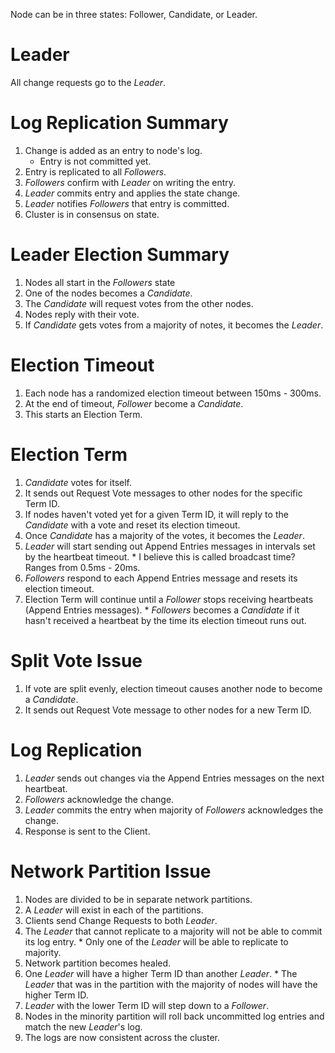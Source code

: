 Node can be in three states: Follower, Candidate, or Leader.
# Leader
All change requests go to the *Leader*.
# Log Replication Summary
  1. Change is added as an entry to node's log.
		* Entry is not committed yet.
  1. Entry is replicated to all *Followers*.
  1. *Followers* confirm with *Leader* on writing the entry.
  1. *Leader* commits entry and applies the state change.
  1. *Leader* notifies *Followers* that entry is committed.
  1. Cluster is in consensus on state.
# Leader Election Summary
  1. Nodes all start in the *Followers* state
  1. One of the nodes becomes a *Candidate*. 
  1. The *Candidate* will request votes from the other nodes.
  1. Nodes reply with their vote.
  1. If *Candidate* gets votes from a majority of notes, it becomes the *Leader*.
# Election Timeout
  1. Each node has a randomized election timeout between 150ms - 300ms.
  1. At the end of timeout, *Follower* become a *Candidate*.
  1. This starts an Election Term.
# Election Term
  1. *Candidate* votes for itself.
  1. It sends out Request Vote messages to other nodes for the specific Term ID.
  1. If nodes haven't voted yet for a given Term ID, it will reply to the *Candidate* with a vote and reset its election timeout.
  1. Once *Candidate* has a majority of the votes, it becomes the *Leader*.
  1. *Leader* will start sending out Append Entries messages in intervals set by the heartbeat timeout.
    * I believe this is called broadcast time? Ranges from 0.5ms - 20ms.
  1. *Followers* respond to each Append Entries message and resets its election timeout.
  1. Election Term will continue until a *Follower* stops receiving heartbeats (Append Entries messages).
    * *Followers* becomes a *Candidate* if it hasn't received a heartbeat by the time its election timeout runs out.
# Split Vote Issue
  1. If vote are split evenly, election timeout causes another node to become a *Candidate*.
  1. It sends out Request Vote message to other nodes for a new Term ID.
# Log Replication
  1. *Leader* sends out changes via the Append Entries messages on the next heartbeat.
  1. *Followers* acknowledge the change.
  1. *Leader* commits the entry when majority of *Followers* acknowledges the change.
  1. Response is sent to the Client.
# Network Partition Issue
  1. Nodes are divided to be in separate network partitions.
  1. A *Leader* will exist in each of the partitions.
  1. Clients send Change Requests to both *Leader*.
  1. The *Leader* that cannot replicate to a majority will not be able to commit its log entry.
    * Only one of the *Leader* will be able to replicate to majority. 
  1. Network partition becomes healed.
  1. One *Leader* will have a higher Term ID than another *Leader*.
    * The *Leader* that was in the partition with the majority of nodes will have the higher Term ID.
  1. *Leader* with the lower Term ID will step down to a *Follower*.
  1. Nodes in the minority partition will roll back uncommitted log entries and match the new *Leader*'s log.
  1. The logs are now consistent across the cluster.
